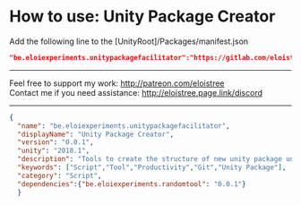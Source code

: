 # How to use: Unity Package Creator   
   
Add the following line to the [UnityRoot]/Packages/manifest.json    
``` json     
"be.eloiexperiments.unitypackagefacilitator":"https://gitlab.com/eloistree/2019_07_21_UnityPackageFacilitator.git",    
```    
--------------------------------------    
   
Feel free to support my work: http://patreon.com/eloistree   
Contact me if you need assistance: http://eloistree.page.link/discord   
   
--------------------------------------    
``` json     
{                                                                                
  "name": "be.eloiexperiments.unitypackagefacilitator",                              
  "displayName": "Unity Package Creator",                        
  "version": "0.0.1",                         
  "unity": "2018.1",                             
  "description": "Tools to create the structure of new unity package under 2 minutes.",                         
  "keywords": ["Script","Tool","Productivity","Git","Unity Package"],                       
  "category": "Script",                   
  "dependencies":{"be.eloiexperiments.randomtool": "0.0.1"}     
  }                                                                                
```    